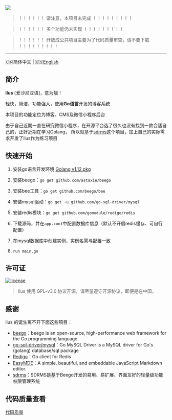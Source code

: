 ![](http://image.igerm.cn/img/20190325095035.png)

> ！！！！！！  请注意，本项目未完成  ！！！！！！！！！

> ！！！！！！    多个功能仍未实现  ！！！！！！！！！

> ！！！！！！    开放成公共项目主要为了代码质量审查，请不要下载  ！！！！！！！！！

------------------------------
🇨🇳简体中文 | 🇺🇸[English](README-en_US.md)

## 简介

**ilus** [爱沙尼亚语]，意为靓！

轻快，简洁，功能强大，使用**Go语言**开发的博客系统

本项目的功能定位为博客、CMS及微信小程序后台

由于自己近期一直在研究微信小程序，在开源平台选了很久也没有找到一款合适自己的，正好近期在学习Golang，
所以就基于[sdrms](https://github.com/lhtzbj12/sdrms)这个项目，加上自己的实际需求开发了ilus作为练习项目


## 快速开始

1. 安装go语言开发环境 [Golang v1.12.pkg](https://dl.google.com/go/go1.12.darwin-amd64.pkg)

2. 安装beego：`go get github.com/astaxie/beego`

3. 安装bee工具：`go get github.com/beego/bee`

4. 安装mysql驱动：`go get -u github.com/go-sql-driver/mysql`

5. 安装redis模块：`go get github.com/gomodule/redigo/redis`

6. 下载源码，并在`app.conf`中配置数据库信息（默认不开启redis缓存、可自行配置）

7. 在mysql数据库中创建实例，实例名需与配置一致

8. `run main.go`

## 许可证

[![license](https://img.shields.io/github/license/ruibaby/halo.svg?style=flat-square)](https://github.com/ruibaby/halo/blob/master/LICENSE)

> ilus 使用 GPL-v3.0 协议开源，请尽量遵守开源协议，即便是在中国。

## 感谢

ilus 的诞生离不开下面这些项目：

- [beego](https://github.com/astaxie/beego)：beego is an open-source, high-performance web framework for the Go programming language. 
- [go-sql-driver/mysql](https://github.com/go-sql-driver/mysql)：Go MySQL Driver is a MySQL driver for Go's (golang) database/sql package
- [Redigo](https://github.com/gomodule/redigo)：Go client for Redis
- [EasyMDE](https://github.com/Ionaru/easy-markdown-editor)：A simple, beautiful, and embeddable JavaScript Markdown editor.
- [sdrms](https://github.com/lhtzbj12/sdrms)：SDRMS是基于Beego开发的易用、易扩展、界面友好的轻量级功能权限管理系统


## 代码质量查看
[代码质量](https://goreportcard.com/report/github.com/wellmoonloft/ilus)

